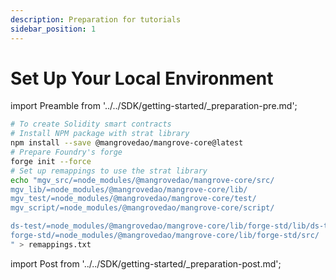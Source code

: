 ```yaml
---
description: Preparation for tutorials
sidebar_position: 1
---
```


# Set Up Your Local Environment

import Preamble from '../../SDK/getting-started/_preparation-pre.md';

<Preamble components={props.components} />


```bash
# To create Solidity smart contracts
# Install NPM package with strat library
npm install --save @mangrovedao/mangrove-core@latest
# Prepare Foundry's forge
forge init --force
# Set up remappings to use the strat library
echo "mgv_src/=node_modules/@mangrovedao/mangrove-core/src/
mgv_lib/=node_modules/@mangrovedao/mangrove-core/lib/
mgv_test/=node_modules/@mangrovedao/mangrove-core/test/
mgv_script/=node_modules/@mangrovedao/mangrove-core/script/

ds-test/=node_modules/@mangrovedao/mangrove-core/lib/forge-std/lib/ds-test/src/
forge-std/=node_modules/@mangrovedao/mangrove-core/lib/forge-std/src/
" > remappings.txt
```

import Post from '../../SDK/getting-started/_preparation-post.md';

<Post components={props.components} />
